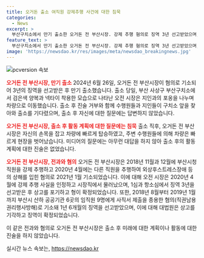 ```yaml
---
title: 오거돈 출소 여직원 강제추행 사건에 대한 침묵
categories:
  - News
excerpt: >
  부산구치소에서 만기 출소한 오거돈 전 부산시장. 강제 추행 혐의로 징역 3년 선고받았으며, 출소 시 차량을 타고 인근 지인과 포옹하고 빠르게 퇴장. 지난해 피해자에게 보상금 지급 등 사건들로 논란. 형기 마치고 출소한 오 전 시장은 질문에 대답하지 않고 수행원들에게 이끌려 퇴장. 함께 출소한 지인과 취재진의 질문을 피해 차량을 타고 빠르게 퇴장. 2018년부터 2020년까지 직원을 강제 추행하고, 직권남용 등의 혐의로 기소돼 확정된 형량을 마치고 출소. 대법원이 상고를 모두 기각하며 형이 확정됐다.
feature_text: >
  부산구치소에서 만기 출소한 오거돈 전 부산시장. 강제 추행 혐의로 징역 3년 선고받았으며, 출소 시 차량을 타고 인근 지인과 포옹하고 빠르게 퇴장. 지난해 피해자에게 보상금 지급 등 사건들로 논란. 형기 마치고 출소한 오 전 시장은 질문에 대답하지 않고 수행원들에게 이끌려 퇴장. 함께 출소한 지인과 취재진의 질문을 피해 차량을 타고 빠르게 퇴장. 2018년부터 2020년까지 직원을 강제 추행하고, 직권남용 등의 혐의로 기소돼 확정된 형량을 마치고 출소. 대법원이 상고를 모두 기각하며 형이 확정됐다.
image: 'https://newsdao.kr/res/images/meta/newsdao_breakingnews.jpg'
---
```


<p><img src="https://newsdao.kr/res/images/meta/newsdao_breakingnews.jpg" alt="pcversion 속보" /></p>

<p><b><span style="color: #ee2323;">오거돈 전 부산시장, 만기 출소</span></b>
2024년 6월 26일, 오거돈 전 부산시장이 혐의로 기소되어 3년의 징역을 선고받은 후 만기 출소했습니다. 출소 당일, 부산 사상구 부산구치소에서 검은색 양복과 넥타이 착용한 모습으로 나타난 오전 시장은 지인과의 포옹을 나누며 차량으로 이동했습니다. 출소 후 진술 거부와 함께 수행원들과 지인들이 구치소 앞을 찾아와 출소를 기다렸으며, 출소 후 자신에 대한 질문에는 답변하지 않았습니다.</p>

<p><b><span style="color: #ee2323;">오거돈 전 부산시장, 출소 후 활동 계획에 대한 질문에는 침묵</span></b>
출소 직후, 오거돈 전 부산시장은 자신의 손목을 잡고 차량에 빠르게 탑승하였고, 주변 수행원들에 의해 차량은 빠르게 현장을 벗어났습니다. 미디어의 질문에는 아무런 대답을 하지 않아 출소 후의 활동 계획에 대한 진술은 없었습니다.</p>

<p><b><span style="color: #ee2323;">오거돈 전 부산시장, 전과와 혐의</span></b>
오거돈 전 부산시장은 2018년 11월과 12월에 부산시청 직원을 강제 추행하고 2020년 4월에는 다른 직원을 추행하여 외상후스트레스장애 등의 상해를 입힌 혐의로 2021년 1월 기소되었습니다. 이에 대해 오전 시장은 2020년 4월에 강제 추행 사실을 인정하고 시장직에서 물러났으며, 1심과 항소심에서 징역 3년을 선고받은 후 상고를 포기하고 형이 확정되었습니다. 또한, 2018년 8월부터 2019년 1월까지 부산시 산하 공공기관 6곳의 임직원 9명에게 사직서 제출을 종용한 혐의(직권남용권리행사방해)로 기소돼 1년 6개월의 징역을 선고받았으며, 이에 대해 대법원은 상고를 기각하고 징역이 확정되었습니다.</p>

<p>이 같은 전과와 혐의로 오거돈 전 부산시장은 출소 후 미래에 대한 계획이나 활동에 대한 진술을 하지 않았습니다.</p>
실시간 뉴스 속보는, <a href="https://newsdao.kr" rel="dofollow">https://newsdao.kr</a>


